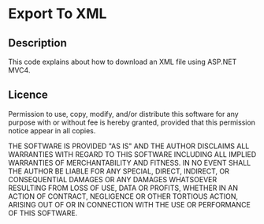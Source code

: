 Export To XML
=============

Description
------------

This code explains about how to download an XML file using ASP.NET MVC4.

Licence
--------

Permission to use, copy, modify, and/or distribute this software for any purpose with or without fee is hereby granted, provided that this permission notice appear in all copies.

THE SOFTWARE IS PROVIDED "AS IS" AND THE AUTHOR DISCLAIMS ALL WARRANTIES WITH REGARD TO THIS SOFTWARE INCLUDING ALL IMPLIED WARRANTIES OF MERCHANTABILITY AND FITNESS. IN NO EVENT SHALL THE AUTHOR BE LIABLE FOR ANY SPECIAL, DIRECT, INDIRECT, OR CONSEQUENTIAL DAMAGES OR ANY DAMAGES WHATSOEVER RESULTING FROM LOSS OF USE, DATA OR PROFITS, WHETHER IN AN ACTION OF CONTRACT, NEGLIGENCE OR OTHER TORTIOUS ACTION, ARISING OUT OF OR IN CONNECTION WITH THE USE OR PERFORMANCE OF THIS SOFTWARE.
